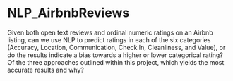 # NLP_AirbnbReviews
Given both open text reviews and ordinal numeric ratings on an Airbnb listing, can we use NLP to predict ratings in each of the six categories (Accuracy, Location, Communication, Check In, Cleanliness, and Value), or do the results indicate a bias towards a higher or lower categorical rating? Of the three approaches outlined within this project, which yields the most accurate results and why?
